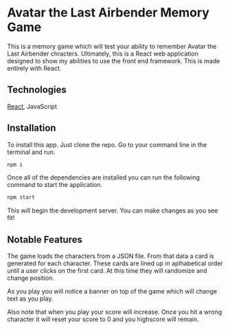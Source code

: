 # Avatar the Last Airbender Memory Game

This is a memory game which will test your ability to remember Avatar the Last Airbender chracters. Ultimately, this is a React web application designed to show my abilities to use the front end framework. This is made entirely with React. 

## Technologies

[React](https://reactjs.org/), JavaScript

## Installation

To install this app. Just clone the repo. Go to your command line in the terminal and run.

```bash
npm i
```

Once all of the dependencies are installed you can run the following command to start the application.

```bash
npm start
```

This will begin the development server. You can make changes as you see fit!

## Notable Features

The game loads the characters from a JSON file. From that data a card is generated for each character. These cards are lined up in aplhabetical order until a user clicks on the first card. At this time they will randomize and change position. 

As you play you will notice a banner on top of the game which will change text as you play. 

Also note that when you play your score will increase. Once you hit a wrong character it will reset your score to 0 and you highscore will remain.